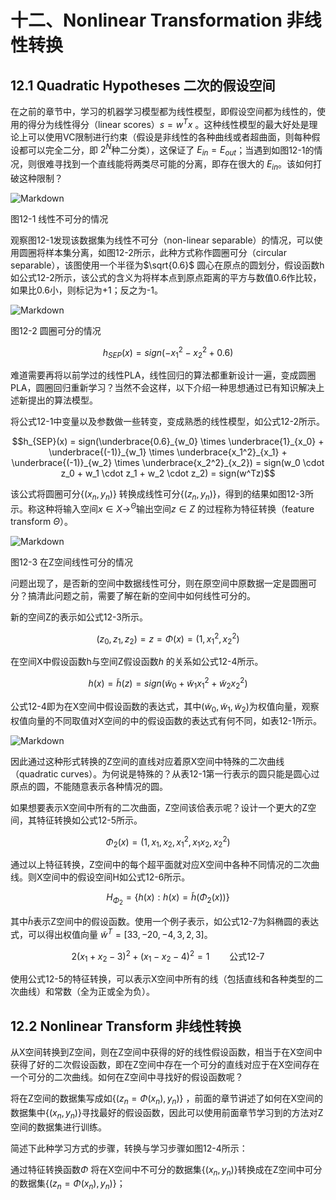 # 十二、Nonlinear Transformation  非线性转换

## 12.1 Quadratic Hypotheses   二次的假设空间

在之前的章节中，学习的机器学习模型都为线性模型，即假设空间都为线性的，使用的得分为线性得分（linear scores）$s = w^Tx$ 。这种线性模型的最大好处是理论上可以使用VC限制进行约束（假设是非线性的各种曲线或者超曲面，则每种假设都可以完全二分，即 $2^N$种二分类），这保证了 $E_{in} = E_{out}$；当遇到如图12-1的情况，则很难寻找到一个直线能将两类尽可能的分离，即存在很大的 $E_{in}$。该如何打破这种限制？

![Markdown](http://i2.bvimg.com/602813/1fb691f8defbcc70.png)

图12-1 线性不可分的情况

观察图12-1发现该数据集为线性不可分（non-linear separable）的情况，可以使用圆圈将样本集分离，如图12-2所示，此种方式称作圆圈可分（circular separable），该图使用一个半径为$\sqrt{0.6}$ 圆心在原点的圆划分，假设函数h如公式12-2所示，该公式的含义为将样本点到原点距离的平方与数值0.6作比较，如果比0.6小，则标记为+1；反之为-1。

![Markdown](http://i1.bvimg.com/602813/f1855ece82a0f38e.png)

图12-2 圆圈可分的情况

$$h_{SEP}(x) = sign(-x_1^2 - x_2^2 + 0.6)$$

难道需要再将以前学过的线性PLA，线性回归的算法都重新设计一遍，变成圆圈PLA，圆圈回归重新学习？当然不会这样，以下介绍一种思想通过已有知识解决上述新提出的算法模型。

将公式12-1中变量以及参数做一些转变，变成熟悉的线性模型，如公式12-2所示。

$$h_{SEP}(x) = sign(\underbrace{0.6}_{w_0} \times \underbrace{1}_{x_0} + \underbrace{(-1)}_{w_1} \times \underbrace{x_1^2}_{x_1} + \underbrace{(-1)}_{w_2} \times \underbrace{x_2^2}_{x_2}) = sign(w_0 \cdot z_0 + w_1 \cdot z_1 + w_2 \cdot z_2) = sign(w^Tz)$$

该公式将圆圈可分$\{ (x_n, y_n)\}$ 转换成线性可分$\{(z_n,y_n)\}$，得到的结果如图12-3所示。称这种将输入空间$x \in X \rightarrow^{\Theta} \text{输出空间} z\in Z$ 的过程称为特征转换（feature transform $\Theta$）。

![Markdown](http://i1.bvimg.com/602813/fabab0f3eda9165f.png)

图12-3 在Z空间线性可分的情况

问题出现了，是否新的空间中数据线性可分，则在原空间中原数据一定是圆圈可分？搞清此问题之前，需要了解在新的空间中如何线性可分的。

新的空间Z的表示如公式12-3所示。

$$(z_0, z_1, z_2) = z = \Phi(x) = (1, x_1^2, x_2^2) $$

在空间X中假设函数h与空间Z假设函数$h$ 的关系如公式12-4所示。

$$h(x) = \widetilde h(z) = sign(\widetilde w_0 + \widetilde w_1x_1^2 + \widetilde w_2x_2^2)$$

公式12-4即为在X空间中假设函数的表达式，其中$(\widetilde w_0, \widetilde w_1, \widetilde w_2)$为权值向量，观察权值向量的不同取值对X空间的中的假设函数的表达式有何不同，如表12-1所示。

![Markdown](http://i2.bvimg.com/602813/5a20f08c6f4b2595.png)

因此通过这种形式转换的Z空间的直线对应着原X空间中特殊的二次曲线（quadratic curves）。为何说是特殊的？从表12-1第一行表示的圆只能是圆心过原点的圆，不能随意表示各种情况的圆。

如果想要表示X空间中所有的二次曲面，Z空间该佮表示呢？设计一个更大的Z空间，其特征转换如公式12-5所示。

$$\Phi _2(x) = (1, x_1, x_2, x_1^2, x_1x_2, x_2^2)$$

通过以上特征转换，Z空间中的每个超平面就对应X空间中各种不同情况的二次曲线。则X空间中的假设空间H如公式12-6所示。

$$H_{\Phi_2} = \{h(x):h(x) = \widetilde h(\Phi_2(x)) \}$$

其中$\widetilde h$表示Z空间中的假设函数。使用一个例子表示，如公式12-7为斜椭圆的表达式，可以得出权值向量 $\widetilde w^T = [33, -20, -4, 3, 2, 3]$。

$$2(x_1 + x_2 - 3)^2 + (x_1 - x_2 - 4)^2 = 1 \qquad \text{公式12-7}$$

使用公式12-5的特征转换，可以表示X空间中所有的线（包括直线和各种类型的二次曲线）和常数（全为正或全为负）。

## 12.2 Nonlinear Transform    非线性转换

从X空间转换到Z空间，则在Z空间中获得的好的线性假设函数，相当于在X空间中获得了好的二次假设函数，即在Z空间中存在一个可分的直线对应于在X空间存在一个可分的二次曲线。如何在Z空间中寻找好的假设函数呢？

将在Z空间的数据集写成如$\{(z_n = \Phi(x_n), y_n )\}$ ，前面的章节讲述了如何在X空间的数据集中$\{(x_n, y_n)\}$寻找最好的假设函数，因此可以使用前面章节学习到的方法对Z空间的数据集进行训练。

简述下此种学习方式的步骤，转换与学习步骤如图12-4所示：

通过特征转换函数$\Phi$ 将在X空间中不可分的数据集$\{(x_n, y_n)\}$转换成在Z空间中可分的数据集$\{(z_n = \Phi(x_n), y_n )\}$；

